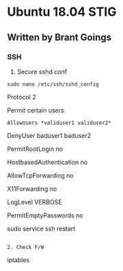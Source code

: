 # Ubuntu 18.04 STIG

## Written by Brant Goings

### SSH

1. Secure sshd.conf
```
sudo nano /etc/ssh/sshd_config
```

Protocol 2

Permit certain users
```
AllowUsers *validuser1 validuser2*
```

DenyUser baduser1 baduser2


PermitRootLogin no


HostbasedAuthentication no


AllowTcpForwarding no


X11Forwarding no


LogLevel VERBOSE


PermitEmptyPasswords no

sudo service ssh restart
```

2. Check F/W

```
iptables
```

